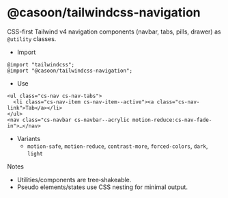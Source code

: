 @casoon/tailwindcss-navigation
=============================

CSS-first Tailwind v4 navigation components (navbar, tabs, pills, drawer) as `@utility` classes.

- Import

```
@import "tailwindcss";
@import "@casoon/tailwindcss-navigation";
```

- Use

```
<ul class="cs-nav cs-nav-tabs">
  <li class="cs-nav-item cs-nav-item--active"><a class="cs-nav-link">Tab</a></li>
</ul>
<nav class="cs-navbar cs-navbar--acrylic motion-reduce:cs-nav-fade-in">…</nav>
```

- Variants
  - `motion-safe`, `motion-reduce`, `contrast-more`, `forced-colors`, `dark`, `light`

Notes
- Utilities/components are tree‑shakeable.
- Pseudo elements/states use CSS nesting for minimal output.

